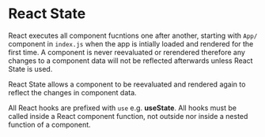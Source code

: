 # React State

React executes all component fucntions one after another, starting with `App/` component in `index.js` when the app is intially loaded and rendered for the first time. A component is never reevaluated or rerendered therefore any changes to a component data will not be reflected afterwards unless React State is used.

React State allows a component to be reevaluated and rendered again to reflect the changes in component data.

All React hooks are prefixed with `use` e.g. **useState**. All hooks must be called inside a React component function, not outside nor inside a nested function of a component.